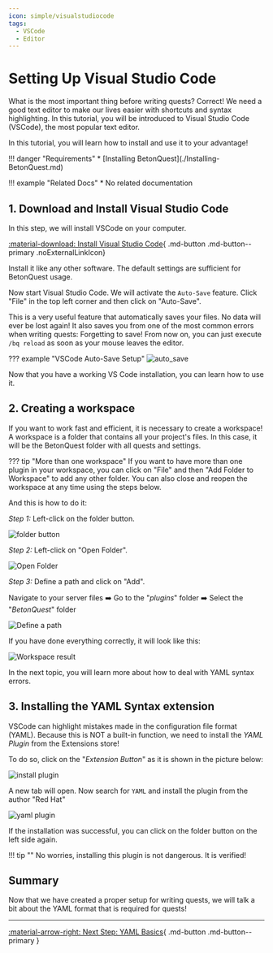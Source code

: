 ```yaml
---
icon: simple/visualstudiocode
tags:
  - VSCode
  - Editor
---
```


# Setting Up Visual Studio Code

What is the most important thing before writing quests?
Correct! We need a good text editor to make our lives easier with shortcuts and syntax highlighting.
In this tutorial, you will be introduced to Visual Studio Code (VSCode), the most popular text editor.

In this tutorial, you will learn how to install and use it to your advantage!

<div class="grid" markdown>
!!! danger "Requirements"
    * [Installing BetonQuest](./Installing-BetonQuest.md)

!!! example "Related Docs"
    * No related documentation
</div>

## 1. Download and Install Visual Studio Code

In this step, we will install VSCode on your computer.

[:material-download: Install Visual Studio Code](https://code.visualstudio.com){ .md-button .md-button--primary .noExternalLinkIcon}

Install it like any other software. The default settings are sufficient for BetonQuest usage.

Now start Visual Studio Code. We will activate the `Auto-Save` feature.
Click "File" in the top left corner and then click on "Auto-Save".

This is a very useful feature that automatically saves your files. No data will ever be lost again!
It also saves you from one of the most common errors when writing quests: Forgetting to save!
From now on, you can just execute `/bq reload` as soon as your mouse leaves the editor.

??? example "VSCode Auto-Save Setup"
    ![auto_save](../../../_media/content/Tutorials/VSCode-Setup/auto_save.png)
    
Now that you have a working VS Code installation, you can learn how to use it.
    
## 2. Creating a workspace 

If you want to work fast and efficient, it is necessary to create a workspace!
A workspace is a folder that contains all your project's files. In this case, it will be the BetonQuest folder with all
quests and settings.

??? tip "More than one workspace"
    If you want to have more than one plugin in your workspace, you can click on "File" and then "Add Folder to Workspace"
    to add any other folder.
    You can also close and reopen the workspace at any time using the steps below.
    

And this is how to do it:

_Step 1:_ Left-click on the folder button.

![folder button](../../../_media/content/Tutorials/VSCode-Setup/creating_workspace_1.png)

_Step 2:_ Left-click on "Open Folder".

![Open Folder](../../../_media/content/Tutorials/VSCode-Setup/creating_workspace_2.png)


_Step 3:_ Define a path and click on "Add".

Navigate to your server files :arrow_right: Go to the "_plugins_" folder :arrow_right: Select the "_BetonQuest_" folder

![Define a path](../../../_media/content/Tutorials/VSCode-Setup/creating_workspace_3.png)

If you have done everything correctly, it will look like this:

![Workspace result](../../../_media/content/Tutorials/VSCode-Setup/creating_workspace_result.png)

In the next topic, you will learn more about how to deal with YAML syntax errors.

## 3. Installing the YAML Syntax extension

VSCode can highlight mistakes made in the configuration file format (YAML). 
Because this is NOT a built-in function, we need to install the _YAML Plugin_ from the
Extensions store!

To do so, click on the "_Extension Button_" as it is shown in the picture below:

![install plugin](../../../_media/content/Tutorials/VSCode-Setup/plugin_installation.png)

A new tab will open. Now search for `YAML` and install the plugin from the author "Red Hat"

![yaml plugin](../../../_media/content/Tutorials/VSCode-Setup/yaml.png)

If the installation was successful, you can click on the folder button on the left
side again.

!!! tip ""
    No worries, installing this plugin is not dangerous. It is verified!
 
## Summary

Now that we have created a proper setup for writing quests, we will talk a bit about the YAML format that is required 
for quests!

---
[:material-arrow-right: Next Step: YAML Basics](../Basics/YAML-Basics.md){ .md-button .md-button--primary }
